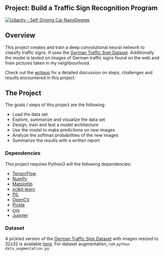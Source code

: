 ## Project: Build a Traffic Sign Recognition Program
[![Udacity - Self-Driving Car NanoDegree](https://s3.amazonaws.com/udacity-sdc/github/shield-carnd.svg)](http://www.udacity.com/drive)

Overview
---
This project creates and train a deep convolutional neural network to classify traffic signs. It uses the [German Traffic Sign Dataset](http://benchmark.ini.rub.de/?section=gtsrb&subsection=dataset). Additionally the model is tested on images of German traffic signs found on the web and from pictures taken in my neighbourhood.

Check out the [writeup](./writeup.md) for a detailed discussion on steps, challenges and results encountered in this project.


The Project
---
The goals / steps of this project are the following:
* Load the data set
* Explore, summarize and visualize the data set
* Design, train and test a model architecture
* Use the model to make predictions on new images
* Analyze the softmax probabilities of the new images
* Summarize the results with a written report

### Dependencies
This project requires Python3 will the following dependencies:

- [TensorFlow](http://tensorflow.org)
- [NumPy](http://www.numpy.org/)
- [Matplotlib](https://matplotlib.org/)
- [scikit-learn](http://scikit-learn.org/)
- [PIL](http://www.pythonware.com/products/pil/)
- [OpenCV](http://opencv.org/)
- [Pickle](https://docs.python.org/3.5/library/pickle.html)
- [cvs](https://docs.python.org/3/library/csv.html)
- [Jupyter](http://jupyter.org/)

### Dataset

A pickled version of the [German Traffic Sign Dataset](http://benchmark.ini.rub.de/?section=gtsrb&subsection=dataset)  with images resized to 32x32 is available [here](https://d17h27t6h515a5.cloudfront.net/topher/2016/October/580d53ce_traffic-sign-data/traffic-sign-data.zip).
For dataset augmentation, run `python data_augmentation.py`

